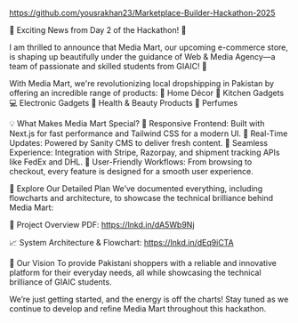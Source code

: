 https://github.com/yousrakhan23/Marketplace-Builder-Hackathon-2025

🌟 Exciting News from Day 2 of the Hackathon! 🌟

I am thrilled to announce that Media Mart, our upcoming e-commerce store, is shaping up beautifully under the guidance of Web & Media Agency—a team of passionate and skilled students from GIAIC! 🚀

With Media Mart, we're revolutionizing local dropshipping in Pakistan by offering an incredible range of products:
🏡 Home Décor
🍳 Kitchen Gadgets
💻 Electronic Gadgets
💄 Health & Beauty Products
🌸 Perfumes

💡 What Makes Media Mart Special?
🔹 Responsive Frontend: Built with Next.js for fast performance and Tailwind CSS for a modern UI.
🔹 Real-Time Updates: Powered by Sanity CMS to deliver fresh content.
🔹 Seamless Experience: Integration with Stripe, Razorpay, and shipment tracking APIs like FedEx and DHL.
🔹 User-Friendly Workflows: From browsing to checkout, every feature is designed for a smooth user experience.

📂 Explore Our Detailed Plan
We’ve documented everything, including flowcharts and architecture, to showcase the technical brilliance behind Media Mart:

📄 Project Overview PDF: https://lnkd.in/dA5Wb9Nj

📈 System Architecture & Flowchart: https://lnkd.in/dEq9iCTA

🚀 Our Vision
To provide Pakistani shoppers with a reliable and innovative platform for their everyday needs, all while showcasing the technical brilliance of GIAIC students.

We’re just getting started, and the energy is off the charts! Stay tuned as we continue to develop and refine Media Mart throughout this hackathon.
